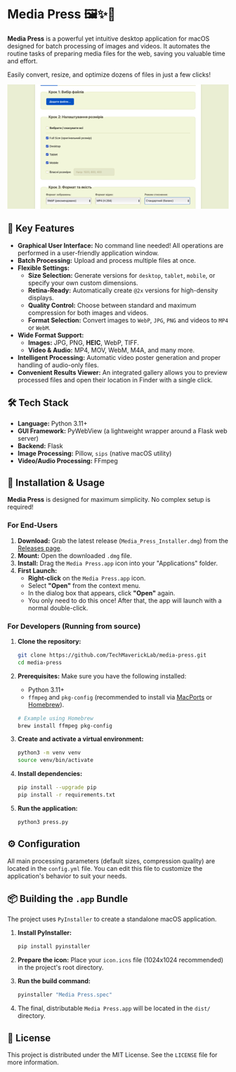 # Media Press 🖼️✨🚀

**Media Press** is a powerful yet intuitive desktop application for macOS designed for batch processing of images and videos. It automates the routine tasks of preparing media files for the web, saving you valuable time and effort.

Easily convert, resize, and optimize dozens of files in just a few clicks!

![Media Press Screenshot](https://raw.githubusercontent.com/TechMaverickLab/media-press/main/assets/screenshot.png) <!-- Replace with the actual URL to your screenshot -->

## 🌟 Key Features

*   **Graphical User Interface:** No command line needed! All operations are performed in a user-friendly application window.
*   **Batch Processing:** Upload and process multiple files at once.
*   **Flexible Settings:**
    *   **Size Selection:** Generate versions for `desktop`, `tablet`, `mobile`, or specify your own custom dimensions.
    *   **Retina-Ready:** Automatically create `@2x` versions for high-density displays.
    *   **Quality Control:** Choose between standard and maximum compression for both images and videos.
    *   **Format Selection:** Convert images to `WebP`, `JPG`, `PNG` and videos to `MP4` or `WebM`.
*   **Wide Format Support:**
    *   **Images:** JPG, PNG, **HEIC**, WebP, TIFF.
    *   **Video & Audio:** MP4, MOV, WebM, M4A, and many more.
*   **Intelligent Processing:** Automatic video poster generation and proper handling of audio-only files.
*   **Convenient Results Viewer:** An integrated gallery allows you to preview processed files and open their location in Finder with a single click.

## 🛠️ Tech Stack

*   **Language:** Python 3.11+
*   **GUI Framework:** PyWebView (a lightweight wrapper around a Flask web server)
*   **Backend:** Flask
*   **Image Processing:** Pillow, `sips` (native macOS utility)
*   **Video/Audio Processing:** FFmpeg

## 🚀 Installation & Usage

**Media Press** is designed for maximum simplicity. No complex setup is required!

### For End-Users

1.  **Download:** Grab the latest release (`Media_Press_Installer.dmg`) from the [Releases page](https://github.com/TechMaverickLab/media-press/releases).
2.  **Mount:** Open the downloaded `.dmg` file.
3.  **Install:** Drag the `Media Press.app` icon into your "Applications" folder.
4.  **First Launch:**
    *   **Right-click** on the `Media Press.app` icon.
    *   Select **"Open"** from the context menu.
    *   In the dialog box that appears, click **"Open"** again.
    *   You only need to do this once! After that, the app will launch with a normal double-click.

### For Developers (Running from source)

1.  **Clone the repository:**
    ```bash
    git clone https://github.com/TechMaverickLab/media-press.git
    cd media-press
    ```
2.  **Prerequisites:** Make sure you have the following installed:
    *   Python 3.11+
    *   `ffmpeg` and `pkg-config` (recommended to install via [MacPorts](https://www.macports.org/) or [Homebrew](https://brew.sh/)).
    ```bash
    # Example using Homebrew
    brew install ffmpeg pkg-config
    ```

3.  **Create and activate a virtual environment:**
    ```bash
    python3 -m venv venv
    source venv/bin/activate
    ```

4.  **Install dependencies:**
    ```bash
    pip install --upgrade pip
    pip install -r requirements.txt
    ```

5.  **Run the application:**
    ```bash
    python3 press.py
    ```

## ⚙️ Configuration

All main processing parameters (default sizes, compression quality) are located in the `config.yml` file. You can edit this file to customize the application's behavior to suit your needs.

## 📦 Building the `.app` Bundle

The project uses `PyInstaller` to create a standalone macOS application.

1.  **Install PyInstaller:**
    ```bash
    pip install pyinstaller
    ```

2.  **Prepare the icon:** Place your `icon.icns` file (1024x1024 recommended) in the project's root directory.

3.  **Run the build command:**
    ```bash
    pyinstaller "Media Press.spec"
    ```

4.  The final, distributable `Media Press.app` will be located in the `dist/` directory.

## 📄 License

This project is distributed under the MIT License. See the `LICENSE` file for more information.
